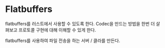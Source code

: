 # Flatbuffers

flatbuffers를 러스트에서 사용할 수 있도록 한다. Codec을 만드는 방법을 한번 더 살펴보고 프로토콜 구현에 대해 이해할 수 있게 한다.&#x20;

&#x20;flatbuffers를 사용하여 파일 전송을 하는 서버 / 클라를 만든다.&#x20;

